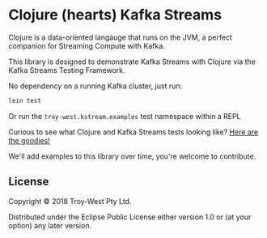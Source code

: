 # Clojure (hearts) Kafka Streams

Clojure is a data-oriented langauge that runs on the JVM, a perfect companion for Streaming Compute with Kafka.

This library is designed to demonstrate Kafka Streams with Clojure via the Kafka Streams Testing Framework.

No dependency on a running Kafka cluster, just run:

```bash
lein test
```

Or run the `troy-west.kstream.examples` test namespace within a REPL

Curious to see what Clojure and Kafka Streams tests looking like? [Here are the goodies!](https://github.com/troy-west/kstream-examples/blob/master/test/troy_west/kstream/examples.clj)

We'll add examples to this library over time, you're welcome to contribute.

## License

Copyright © 2018 Troy-West Pty Ltd.

Distributed under the Eclipse Public License either version 1.0 or (at
your option) any later version.
